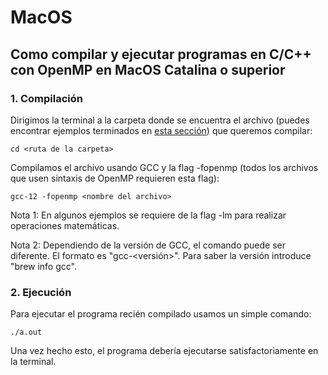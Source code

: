 # MacOS

  Como compilar y ejecutar programas en C/C++ con OpenMP en MacOS Catalina o superior
---



### 1. Compilación

Dirigimos la terminal a la carpeta donde se encuentra el archivo (puedes encontrar ejemplos terminados en [esta sección](../recursos/ejemplos-de-programas.md)) que queremos compilar:

```
cd <ruta de la carpeta>
```

Compilamos el archivo usando GCC y la flag -fopenmp (todos los archivos que usen sintaxis de OpenMP requieren esta flag):

```
gcc-12 -fopenmp <nombre del archivo>
```

Nota 1:
En algunos ejemplos se requiere de la flag -lm para realizar operaciones matemáticas.


Nota 2:
Dependiendo de la versión de GCC, el comando puede ser diferente. El formato es
"gcc-\<versión>". Para saber la versión introduce "brew info gcc".

### 2. Ejecución

Para ejecutar el programa recién compilado usamos un simple comando:

```
./a.out
```

Una vez hecho esto, el programa debería ejecutarse satisfactoriamente en la terminal.
